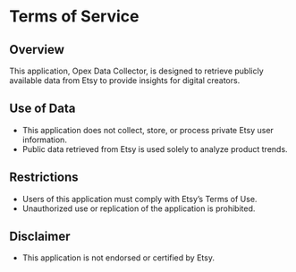 # Terms of Service

## Overview
This application, Opex Data Collector, is designed to retrieve publicly available data from Etsy to provide insights for digital creators.

## Use of Data
- This application does not collect, store, or process private Etsy user information.
- Public data retrieved from Etsy is used solely to analyze product trends.

## Restrictions
- Users of this application must comply with Etsy’s Terms of Use.
- Unauthorized use or replication of the application is prohibited.

## Disclaimer
- This application is not endorsed or certified by Etsy.
